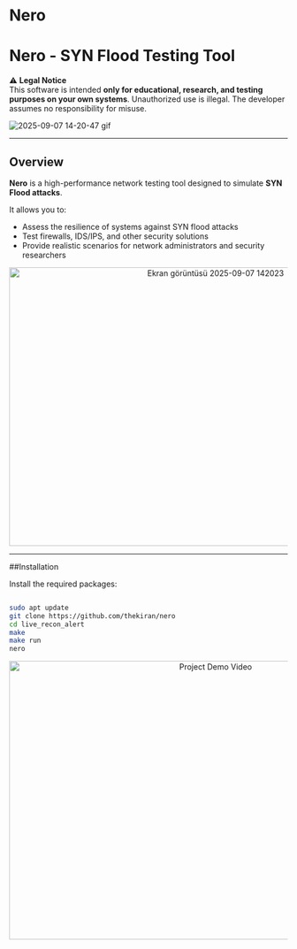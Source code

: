 # Nero

# Nero - SYN Flood Testing Tool

⚠️ **Legal Notice**  
This software is intended **only for educational, research, and testing purposes on your own systems**. Unauthorized use is illegal. The developer assumes no responsibility for misuse.

![2025-09-07 14-20-47 gif](https://github.com/user-attachments/assets/589407e0-1168-41e7-b5ba-f1a638ab8e75)

---

## Overview
**Nero** is a high-performance network testing tool designed to simulate **SYN Flood attacks**.  

It allows you to:
- Assess the resilience of systems against SYN flood attacks  
- Test firewalls, IDS/IPS, and other security solutions  
- Provide realistic scenarios for network administrators and security researchers  

<div align="center">
  <img src="https://github.com/user-attachments/assets/60ef735b-c908-48c2-a8c1-99245a935e03" width="731" height="504" alt="Ekran görüntüsü 2025-09-07 142023" />
</div>

---

##Installation

Install the required packages:

```bash

sudo apt update
git clone https://github.com/thekiran/nero
cd live_recon_alert
make
make run
nero
```


<div align="center">
  <a href="https://www.youtube.com/watch?v=2HGtMkmqwpU">
    <img src="https://img.youtube.com/vi/2HGtMkmqwpU/0.jpg" width="731" height="504" alt="Project Demo Video" />
  </a>
</div>
